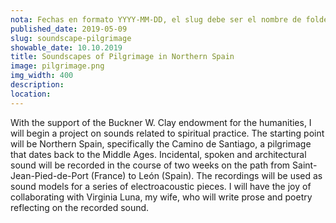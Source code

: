 ```yaml
---
nota: Fechas en formato YYYY-MM-DD, el slug debe ser el nombre de folder en public/news/. i.e. "public/news/<mi-slug>/imagen.jpg"
published_date: 2019-05-09
slug: soundscape-pilgrimage
showable_date: 10.10.2019
title: Soundscapes of Pilgrimage in Northern Spain
image: pilgrimage.png
img_width: 400
description: 
location:
---
```


With the support of the Buckner W. Clay endowment for the humanities, I will begin a project on  sounds related to spiritual practice. The starting point will be Northern Spain, specifically the Camino de Santiago, a pilgrimage that dates back to the Middle Ages. Incidental, spoken and architectural sound will be recorded in the course of two weeks on the path from Saint-Jean-Pied-de-Port (France) to León (Spain). The recordings will be used as sound models for a series of electroacoustic pieces. I will have the joy of collaborating with Virginia Luna, my wife, who will write prose and poetry reflecting on the recorded sound. 